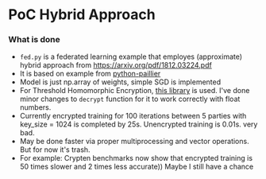 # PoC Hybrid Approach

### What is done
* `fed.py` is a federated learning example that employes (approximate) hybrid approach from https://arxiv.org/pdf/1812.03224.pdf
* It is based on example from [python-paillier](https://github.com/data61/python-paillier/blob/master/examples/federated_learning_with_encryption.py)
* Model is just np.array of weights, simple SGD is implemented
* For Threshold Homomorphic Encryption, [this library](https://github.com/TNO/Distributed-Paillier-Cryptosystem) is used. I've done minor changes to `decrypt` function for it to work correctly with float numbers.
* Currently encrypted training for 100 iterations between 5 parties with key_size = 1024 is completed by 25s. Unencrypted training is 0.01s. very bad.
* May be done faster via proper multiprocessing and vector operations. But for now it's trash.
* For example: Crypten benchmarks now show that encrypted training is 50 times slower and 2 times less accurate)) Maybe I still have a chance
